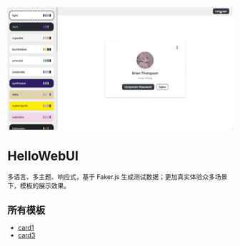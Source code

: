 ![](./readme/preview.gif)

# HelloWebUI

多语言、多主题、响应式，基于 Faker.js 生成测试数据；更加真实体验众多场景下，模板的展示效果。

## 所有模板

- [card1](https://wcao.cc/beauty-template/en/card/1)
- [card3](https://wcao.cc/beauty-template/en/card/3)
